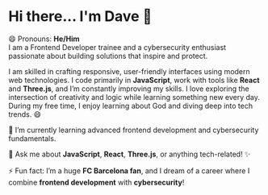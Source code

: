 # Hi there... I'm Dave 👋  

😄 Pronouns: **He/Him**  
I am a Frontend Developer trainee and a cybersecurity enthusiast passionate about building solutions that inspire and protect.  

I am skilled in crafting responsive, user-friendly interfaces using modern web technologies. I code primarily in **JavaScript**, work with tools like **React** and **Three.js**, and I’m constantly improving my skills. I love exploring the intersection of creativity and logic while learning something new every day. During my free time, I enjoy learning about God and diving deep into tech trends. 😄  

🌱 I’m currently learning advanced frontend development and cybersecurity fundamentals.  

💬 Ask me about **JavaScript**, **React**, **Three.js**, or anything tech-related! ✨  

⚡ Fun fact: I’m a huge **FC Barcelona fan**, and I dream of a career where I combine **frontend development** with **cybersecurity**!  
